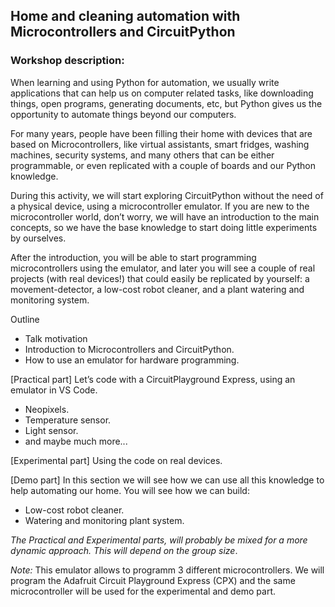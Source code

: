 ## Home and cleaning automation with Microcontrollers and CircuitPython

### Workshop description:

When learning and using Python for automation, we usually write applications
that can help us on computer related tasks, like downloading things,
open programs, generating documents, etc, but Python gives us the opportunity
to automate things beyond our computers.

For many years, people have been filling their home with devices that are
based on Microcontrollers, like virtual assistants, smart fridges,
washing machines, security systems, and many others that can be either
programmable, or even replicated with a couple of boards and our Python
knowledge.

During this activity, we will start exploring CircuitPython without the need
of a physical device, using a microcontroller emulator. 
If you are new to the microcontroller world, don’t worry, we will have an
introduction to the main concepts, so we have the base knowledge to start
doing little experiments by ourselves.

After the introduction, you will be able to start programming microcontrollers
using the emulator, and later you will see a couple of real projects
(with real devices!) that could easily be replicated by yourself:
a movement-detector, a low-cost robot cleaner, and a plant watering and
monitoring system.

Outline
- Talk motivation
- Introduction to Microcontrollers and CircuitPython. 
- How to use an emulator for hardware programming.

[Practical part] Let’s code with a CircuitPlayground Express, using an emulator
in VS Code. 
- Neopixels. 
- Temperature sensor.
- Light sensor.
- and maybe much more...

[Experimental part] Using the code on real devices.

[Demo part] In this section we will see how we can use all this knowledge to
help automating our home. You will see how we can build:

- Low-cost robot cleaner.
- Watering and monitoring plant system.


*The Practical and Experimental parts, will probably be mixed
for a more dynamic approach. This will depend on the group size*.

*Note:* This emulator allows to programm 3 different microcontrollers. 
We will program the Adafruit Circuit Playground Express (CPX)
and the same microcontroller will be used for the experimental and demo part.
